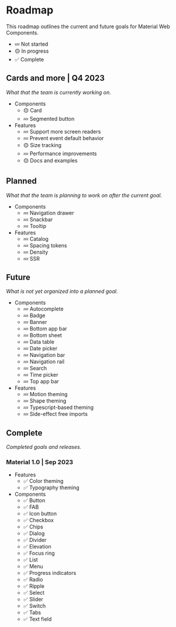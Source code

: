 <!-- catalog-only-start --><!-- ---
name: Roadmap
title: Roadmap
order: 3
-----><!-- catalog-only-end -->

# Roadmap

<!-- go/mwc-roadmap -->

<!--*
# Document freshness: For more information, see go/fresh-source.
freshness: { owner: 'lizmitchell' reviewed: '2023-09-11' }
*-->

<!-- [TOC] -->

This roadmap outlines the current and future goals for Material Web Components.

<!--#include file="../googlers/roadmap.md" -->

*   💤 Not started
*   🟡 In progress
*   ✅ Complete

## Cards and more | Q4 2023

_What that the team is currently working on._

*   Components
    *   🟡 Card
    *   💤 Segmented button
*   Features
    *   💤 Support more screen readers
    *   💤 Prevent event default behavior
    *   🟡 Size tracking
    *   💤 Performance improvements
    *   🟡 Docs and examples

## Planned

_What that the team is planning to work on after the current goal._

*   Components
    *   💤 Navigation drawer
    *   💤 Snackbar
    *   💤 Tooltip
*   Features
    *   💤 Catalog
    *   💤 Spacing tokens
    *   💤 Density
    *   💤 SSR

## Future

_What is not yet organized into a planned goal._

*   Components
    *   💤 Autocomplete
    *   💤 Badge
    *   💤 Banner
    *   💤 Bottom app bar
    *   💤 Bottom sheet
    *   💤 Data table
    *   💤 Date picker
    *   💤 Navigation bar
    *   💤 Navigation rail
    *   💤 Search
    *   💤 Time picker
    *   💤 Top app bar
*   Features
    *   💤 Motion theming
    *   💤 Shape theming
    *   💤 Typescript-based theming
    *   💤 Side-effect free imports

## Complete

_Completed goals and releases._

### Material 1.0 | Sep 2023

*   Features
    *   ✅ Color theming
    *   ✅ Typography theming
*   Components
    *   ✅ Button
    *   ✅ FAB
    *   ✅ Icon button
    *   ✅ Checkbox
    *   ✅ Chips
    *   ✅ Dialog
    *   ✅ Divider
    *   ✅ Elevation
    *   ✅ Focus ring
    *   ✅ List
    *   ✅ Menu
    *   ✅ Progress indicators
    *   ✅ Radio
    *   ✅ Ripple
    *   ✅ Select
    *   ✅ Slider
    *   ✅ Switch
    *   ✅ Tabs
    *   ✅ Text field
